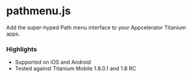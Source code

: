 # pathmenu.js

Add the super-hyped Path menu interface to your Appcelerator Titanium apps. 

### Highlights

* Supported on iOS and Android
* Tested against Titanium Mobile 1.8.0.1 and 1.8 RC